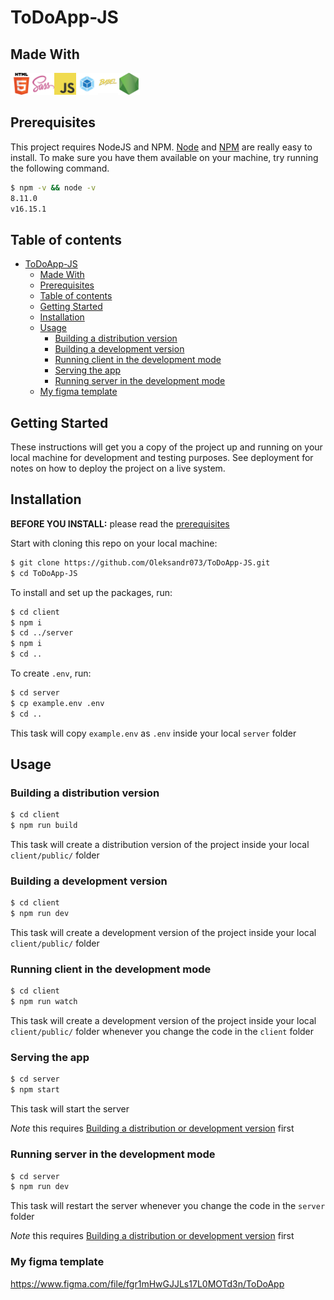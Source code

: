 # ToDoApp-JS

## Made With

<img align="left" alt="HTML5" width="35px" src="https://raw.githubusercontent.com/github/explore/80688e429a7d4ef2fca1e82350fe8e3517d3494d/topics/html/html.png"/>

<img align="left" alt="SASS SCSS" width="35px" src="https://raw.githubusercontent.com/github/explore/80688e429a7d4ef2fca1e82350fe8e3517d3494d/topics/sass/sass.png"/>

<img align="left" alt="JavaScript" width="35px" src="https://raw.githubusercontent.com/github/explore/80688e429a7d4ef2fca1e82350fe8e3517d3494d/topics/javascript/javascript.png"/>

<img align="left" alt="Webpack" width="35px" src="https://raw.githubusercontent.com/github/explore/80688e429a7d4ef2fca1e82350fe8e3517d3494d/topics/webpack/webpack.png"/>

<img align="left" alt="Babel" width="32px" src="https://raw.githubusercontent.com/github/explore/80688e429a7d4ef2fca1e82350fe8e3517d3494d/topics/babel/babel.png"/>

<img alt="Node.js" width="35px" src="https://raw.githubusercontent.com/github/explore/80688e429a7d4ef2fca1e82350fe8e3517d3494d/topics/nodejs/nodejs.png"/>

## Prerequisites

This project requires NodeJS and NPM.
[Node](http://nodejs.org/) and [NPM](https://npmjs.org/) are really easy to install.
To make sure you have them available on your machine,
try running the following command.

```sh
$ npm -v && node -v
8.11.0
v16.15.1
```

## Table of contents

- [ToDoApp-JS](#todoapp-js)
  - [Made With](#made-with)
  - [Prerequisites](#prerequisites)
  - [Table of contents](#table-of-contents)
  - [Getting Started](#getting-started)
  - [Installation](#installation)
  - [Usage](#usage)
    - [Building a distribution version](#building-a-distribution-version)
    - [Building a development version](#building-a-development-version)
    - [Running client in the development mode](#running-client-in-the-development-mode)
    - [Serving the app](#serving-the-app)
    - [Running server in the development mode](#running-server-in-the-development-mode)
  - [My figma template](#my-figma-template)

## Getting Started

These instructions will get you a copy of the project up and running on your local machine for development and testing purposes. See deployment for notes on how to deploy the project on a live system.

## Installation

**BEFORE YOU INSTALL:** please read the [prerequisites](#prerequisites)

Start with cloning this repo on your local machine:

```sh
$ git clone https://github.com/Oleksandr073/ToDoApp-JS.git
$ cd ToDoApp-JS
```

To install and set up the packages, run:

```sh
$ cd client
$ npm i
$ cd ../server
$ npm i
$ cd ..
```

To create `.env`, run:

```sh
$ cd server
$ cp example.env .env
$ cd ..
```

This task will copy `example.env` as `.env` inside your local `server` folder

## Usage

### Building a distribution version

```sh
$ cd client
$ npm run build
```

This task will create a distribution version of the project
inside your local `client/public/` folder

### Building a development version

```sh
$ cd client
$ npm run dev 
```

This task will create a development version of the project
inside your local `client/public/` folder

### Running client in the development mode

```sh
$ cd client
$ npm run watch
```

This task will create a development version of the project
inside your local `client/public/` folder whenever you change the code in the `client` folder

### Serving the app

```sh
$ cd server
$ npm start
```

This task will start the server

*Note* this requires
[Building a distribution or development version](#building-a-distribution-version) first

### Running server in the development mode

```sh
$ cd server
$ npm run dev
```

This task will restart the server whenever you change the code in the `server` folder

*Note* this requires
[Building a distribution or development version](#building-a-distribution-version) first

### My figma template
https://www.figma.com/file/fgr1mHwGJJLs17L0MOTd3n/ToDoApp